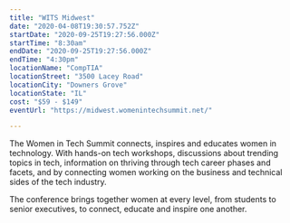 ```yaml
---
title: "WITS Midwest"
date: "2020-04-08T19:30:57.752Z"
startDate: "2020-09-25T19:27:56.000Z"
startTime: "8:30am"
endDate: "2020-09-25T19:27:56.000Z"
endTime: "4:30pm"
locationName: "CompTIA"
locationStreet: "3500 Lacey Road"
locationCity: "Downers Grove"
locationState: "IL"
cost: "$59 - $149"
eventUrl: "https://midwest.womenintechsummit.net/"

---
```


The Women in Tech Summit connects, inspires and educates women in technology. With hands-on tech workshops, discussions about trending topics in tech, information on thriving through tech career phases and facets, and by connecting women working on the business and technical sides of the tech industry.

The conference brings together women at every level, from students to senior executives, to connect, educate and inspire one another. 

